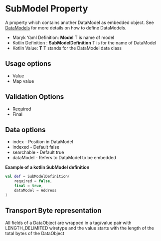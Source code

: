 # SubModel Property
A property which contains another DataModel as embedded object. See 
[DataModels](../../datamodel.md) for more details on how to define DataModels.

- Maryk Yaml Definition: **Model<T>** T is name of model
- Kotlin Definition : **SubModelDefinition<T>** T is for the name of DataModel
- Kotlin Value: **T** T stands for the DataModel data class 

## Usage options
- Value
- Map value

## Validation Options
- Required
- Final

## Data options
- index - Position in DataModel 
- indexed - Default false
- searchable - Default true
- dataModel - Refers to DataModel to be embedded

**Example of a kotlin SubModel definition**
```kotlin
val def = SubModelDefinition(
    required = false,
    final = true,
    dataModel = Address
)
```

## Transport Byte representation
All fields of a DataObject are wrapped in a tag/value pair with LENGTH_DELIMITED
wiretype and the value starts with the length of the total bytes of the DataObject

